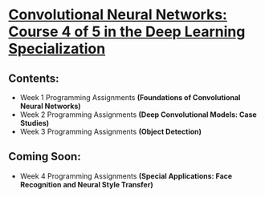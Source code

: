 # [Convolutional Neural Networks: Course 4 of 5 in the Deep Learning Specialization](https://www.coursera.org/learn/convolutional-neural-networks)  
   
## Contents:
  * Week 1 Programming Assignments **(Foundations of Convolutional Neural Networks)**
  * Week 2 Programming Assignments **(Deep Convolutional Models: Case Studies)**  
  * Week 3 Programming Assignments **(Object Detection)**
  
  
## Coming Soon:
  * Week 4 Programming Assignments **(Special Applications: Face Recognition and Neural Style Transfer)**
